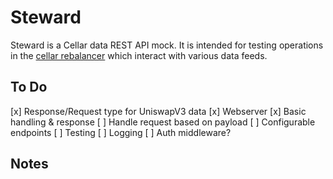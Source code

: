 # Steward

Steward is a Cellar data REST API mock. It is intended for testing operations in the [cellar rebalancer](https://github.com/PeggyJV/cellar_rebalancer_rs) which interact with various data feeds.

## To Do
[x] Response/Request type for UniswapV3 data
[x] Webserver
[x] Basic handling & response
[ ] Handle request based on payload
[ ] Configurable endpoints
[ ] Testing
[ ] Logging
[ ] Auth middleware?

## Notes

